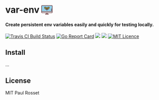 # var-env <img src="computer.png" alt="Logo" height="35" align="top" />

#### Create persistent env variables easily and quickly for testing locally.

[![Travis CI Build Status](https://travis-ci.org/PaulRosset/var-env.svg?branch=master)](https://travis-ci.org/PaulRosset/var-env)
[![Go Report Card](https://goreportcard.com/badge/github.com/PaulRosset/var-env)](https://goreportcard.com/report/github.com/PaulRosset/var-env)
[![](https://cover.run/go/github.com/PaulRosset/var-env.svg)](https://cover.run/go/github.com/PaulRosset/var-env)
[![](http://godoc.org/github.com/PaulRosset/var-env?status.svg)](http://godoc.org/github.com/PaulRosset/var-env)
[![MIT Licence](https://badges.frapsoft.com/os/mit/mit.svg?v=103)](https://opensource.org/licenses/mit-license.php)

## Install

...

## License

MIT Paul Rosset
